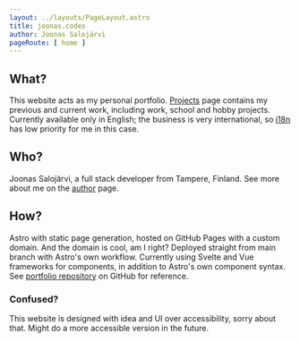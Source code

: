 ```yaml
---
layout: ../layouts/PageLayout.astro
title: joonas.codes
author: Joonas Salojärvi
pageRoute: [ home ]
---
```

## What?
This website acts as my personal portfolio. [Projects](/projects) page contains my previous and current work, including
work, school and hobby projects. Currently available only in English; the business is very international, so
[i18n](https://en.wikipedia.org/wiki/Internationalization_and_localization) has low priority for me in this case.

## Who?
Joonas Salojärvi, a full stack developer from Tampere, Finland. See more about me on the [author](/author) page.

## How?
Astro with static page generation, hosted on GitHub Pages with a custom domain. And the domain is cool, am I right? Deployed straight
from main branch with Astro's own workflow. Currently using Svelte and Vue frameworks for components, in addition to Astro's own component
syntax. See [portfolio repository](https://github.com/joonas175/portfolio) on GitHub for reference.

### Confused?
This website is designed with idea and UI over accessibility, sorry about that. Might do a more accessible version in the future.
